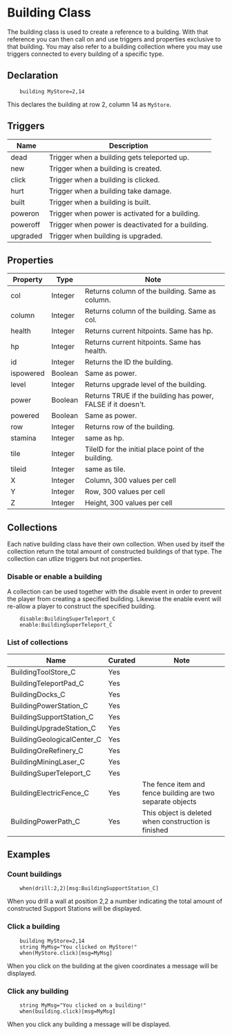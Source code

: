 # Building Class
The building class is used to create a reference to a building. With that reference you can then call on and use triggers and properties exclusive to that building. You may also refer to a building collection where you may use triggers connected to every building of a specific type.

## Declaration

```mms
	building MyStore=2,14
```

This declares the building at row 2, column 14 as `MyStore`.

## Triggers

|Name|Description|
|---|---|
|dead|Trigger when a building gets teleported up.|
|new|Trigger when a building is created.|
|click|Trigger when a building is clicked.|
|hurt|Trigger when a building take damage.|
|built|Trigger when a building is built.|
|poweron|Trigger when power is activated for a building.|
|poweroff|Trigger when power is deactivated for a building.|
|upgraded|Trigger when building is upgraded.|

## Properties

|Property|Type|Note|
|---|---|---|
|col|Integer|Returns column of the building. Same as column.|
|column|Integer|Returns column of the building. Same as col.|
|health|Integer|Returns current hitpoints. Same has hp.|
|hp|Integer|Returns current hitpoints. Same has health.|
|id|Integer|Returns the ID the building.|
|ispowered|Boolean|Same as power.|
|level|Integer|Returns upgrade level of the building.|
|power|Boolean|Returns TRUE if the building has power, FALSE if it doesn't.|
|powered|Boolean|Same as power.|
|row|Integer|Returns row of the building.|
|stamina|Integer|same as hp.|
|tile|Integer|TileID for the initial place point of the building.|
|tileid|Integer|same as tile.|
|X|Integer|Column, 300 values per cell|
|Y|Integer|Row, 300 values per cell|
|Z|Integer|Height, 300 values per cell|


## Collections 
Each native building class have their own collection. When used by itself the collection return the total amount of constructed buildings of that type. The collection can utlize triggers but not properties.

### Disable or enable a building
A collection can be used together with the disable event in order to prevent the player from creating a specified building. Likewise the enable event will re-allow a player to construct the specified building.

```mms
	disable:BuildingSuperTeleport_C
	enable:BuildingSuperTeleport_C
```

### List of collections

|Name|Curated|Note|
|---|---|---|
|BuildingToolStore_C|Yes||
|BuildingTeleportPad_C|Yes||
|BuildingDocks_C|Yes||
|BuildingPowerStation_C|Yes||
|BuildingSupportStation_C|Yes||
|BuildingUpgradeStation_C|Yes||
|BuildingGeologicalCenter_C|Yes||
|BuildingOreRefinery_C|Yes||
|BuildingMiningLaser_C|Yes||
|BuildingSuperTeleport_C|Yes||
|BuildingElectricFence_C|Yes|The fence item and fence building are two separate objects|
|BuildingPowerPath_C|Yes|This object is deleted when construction is finished|

## Examples
### Count buildings

```mms
	when(drill:2,2)[msg:BuildingSupportStation_C]
```

When you drill a wall at position 2,2 a number indicating the total amount of constructed Support 	Stations will be displayed.

### Click a building

```mms
	building MyStore=2,14
	string MyMsg="You clicked on MyStore!"
	when(MyStore.click)[msg=MyMsg]
```

When you click on the building at the given coordinates a message will be displayed.

### Click any building

```mms
	string MyMsg="You clicked on a building!"
	when(building.click)[msg=MyMsg]
```

When you click any building a message will be displayed.